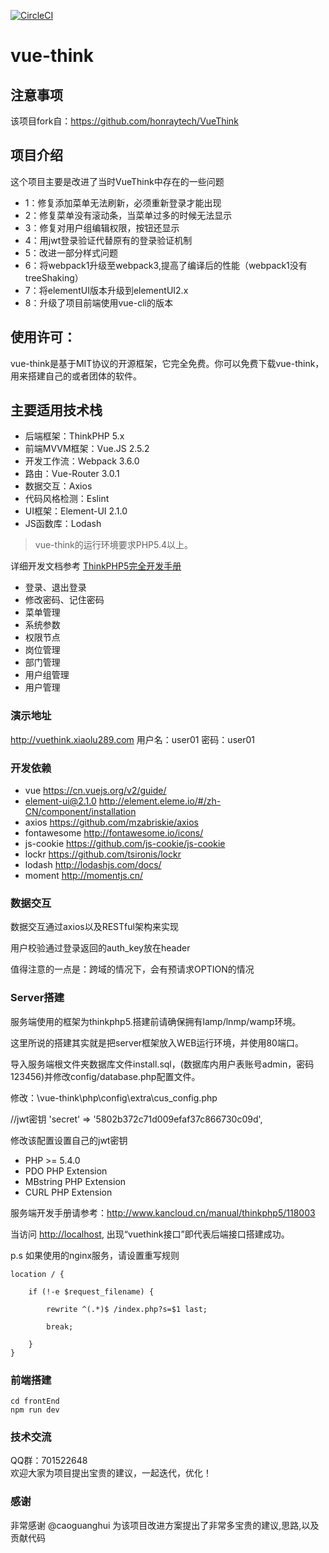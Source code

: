[![CircleCI](https://circleci.com/gh/xiaolu289/vue-think.svg?style=svg)](https://circleci.com/gh/xiaolu289/vue-think)

vue-think
===============
## 注意事项

该项目fork自：https://github.com/honraytech/VueThink

## 项目介绍
这个项目主要是改进了当时VueThink中存在的一些问题
* 1：修复添加菜单无法刷新，必须重新登录才能出现
* 2：修复菜单没有滚动条，当菜单过多的时候无法显示
* 3：修复对用户组编辑权限，按钮还显示
* 4：用jwt登录验证代替原有的登录验证机制
* 5：改进一部分样式问题
* 6：将webpack1升级至webpack3,提高了编译后的性能（webpack1没有treeShaking）
* 7：将elementUI版本升级到elementUI2.x
* 8：升级了项目前端使用vue-cli的版本

## 使用许可：
vue-think是基于MIT协议的开源框架，它完全免费。你可以免费下载vue-think，用来搭建自己的或者团体的软件。

## 主要适用技术栈
* 后端框架：ThinkPHP 5.x
* 前端MVVM框架：Vue.JS 2.5.2
* 开发工作流：Webpack 3.6.0
* 路由：Vue-Router 3.0.1
* 数据交互：Axios
* 代码风格检测：Eslint
* UI框架：Element-UI 2.1.0
* JS函数库：Lodash

> vue-think的运行环境要求PHP5.4以上。

详细开发文档参考 [ThinkPHP5完全开发手册](http://www.kancloud.cn/manual/thinkphp5)

* 登录、退出登录
* 修改密码、记住密码
* 菜单管理
* 系统参数
* 权限节点
* 岗位管理
* 部门管理
* 用户组管理
* 用户管理

### 演示地址
http://vuethink.xiaolu289.com
用户名：user01
密码：user01

### 开发依赖
* vue <https://cn.vuejs.org/v2/guide/>
* element-ui@2.1.0 <http://element.eleme.io/#/zh-CN/component/installation>
* axios  <https://github.com/mzabriskie/axios>
* fontawesome <http://fontawesome.io/icons/>
* js-cookie  <https://github.com/js-cookie/js-cookie>
* lockr  <https://github.com/tsironis/lockr>
* lodash  <http://lodashjs.com/docs/>
* moment  <http://momentjs.cn/>


### 数据交互
数据交互通过axios以及RESTful架构来实现

用户校验通过登录返回的auth_key放在header

值得注意的一点是：跨域的情况下，会有预请求OPTION的情况

### Server搭建
服务端使用的框架为thinkphp5.搭建前请确保拥有lamp/lnmp/wamp环境。

这里所说的搭建其实就是把server框架放入WEB运行环境，并使用80端口。

导入服务端根文件夹数据库文件install.sql，(数据库内用户表账号admin，密码123456)并修改config/database.php配置文件。

修改：\vue-think\php\config\extra\cus_config.php

//jwt密钥
'secret' => '5802b372c71d009efaf37c866730c09d',

修改该配置设置自己的jwt密钥

* PHP >= 5.4.0
* PDO PHP Extension
* MBstring PHP Extension
* CURL PHP Extension

服务端开发手册请参考：<http://www.kancloud.cn/manual/thinkphp5/118003>

当访问 <http://localhost>, 出现“vuethink接口”即代表后端接口搭建成功。

p.s 如果使用的nginx服务，请设置重写规则
```
location / {

    if (!-e $request_filename) {

        rewrite ^(.*)$ /index.php?s=$1 last;

        break;

    }
}
```


### 前端搭建
```
cd frontEnd
npm run dev
```

### 技术交流
QQ群：701522648<br/>
欢迎大家为项目提出宝贵的建议，一起迭代，优化！

### 感谢
非常感谢 @caoguanghui 为该项目改进方案提出了非常多宝贵的建议,思路,以及贡献代码
